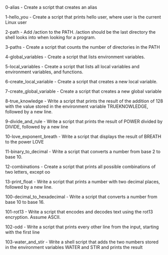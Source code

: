 0-alias - Create a script that creates an alias

1-hello_you - Create a script that prints hello user, where user is the current Linux user

2-path - Add /action to the PATH. /action should be the last directory the shell looks into when looking for a program.

3-paths - Create a script that counts the number of directories in the PATH

4-global_variables - Create a script that lists environment variables.

5-local_variables - Create a script that lists all local variables and environment variables, and functions.

6-create_local_variable - Create a script that creates a new local variable.

7-create_global_variable - Create a script that creates a new global variable

8-true_knowledge - Write a script that prints the result of the addition of 128 with the value stored in the environment variable TRUEKNOWLEDGE, followed by a new line.

9-divide_and_rule - Write a script that prints the result of POWER divided by DIVIDE, followed by a new line

10-love_exponent_breath - Write a script that displays the result of BREATH to the power LOVE

11-binary_to_decimal - Write a script that converts a number from base 2 to base 10.

12-combinations - Create a script that prints all possible combinations of two letters, except oo

13-print_float - Write a script that prints a number with two decimal places, followed by a new line.

100-decimal_to_hexadecimal - Write a script that converts a number from base 10 to base 16.

101-rot13 - Write a script that encodes and decodes text using the rot13 encryption. Assume ASCII.

102-odd - Write a script that prints every other line from the input, starting with the first line

103-water_and_stir - Write a shell script that adds the two numbers stored in the environment variables WATER and STIR and prints the result
